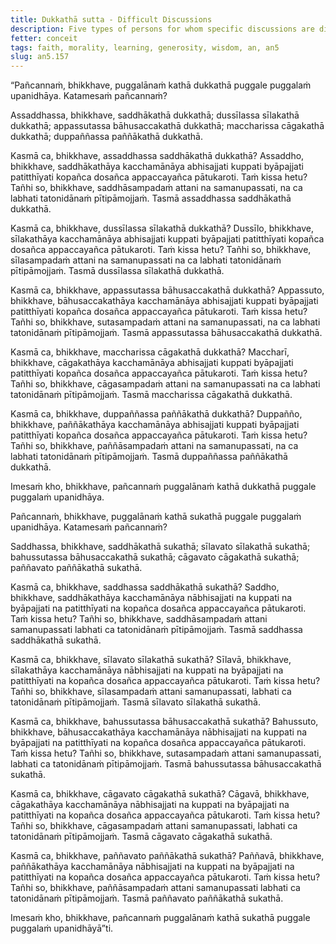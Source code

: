 ```yaml
---
title: Dukkathā sutta - Difficult Discussions
description: Five types of persons for whom specific discussions are difficult, and five types of persons for whom specific discussions are pleasant.
fetter: conceit
tags: faith, morality, learning, generosity, wisdom, an, an5
slug: an5.157
---
```


“Pañcannaṁ, bhikkhave, puggalānaṁ kathā dukkathā puggale puggalaṁ upanidhāya. Katamesaṁ pañcannaṁ?

Assaddhassa, bhikkhave, saddhākathā dukkathā;
dussīlassa sīlakathā dukkathā;
appassutassa bāhusaccakathā dukkathā;
maccharissa cāgakathā dukkathā;
duppaññassa paññākathā dukkathā.

Kasmā ca, bhikkhave, assaddhassa saddhākathā dukkathā? Assaddho, bhikkhave, saddhākathāya kacchamānāya abhisajjati kuppati byāpajjati patitthīyati kopañca dosañca appaccayañca pātukaroti. Taṁ kissa hetu? Tañhi so, bhikkhave, saddhāsampadaṁ attani na samanupassati, na ca labhati tatonidānaṁ pītipāmojjaṁ. Tasmā assaddhassa saddhākathā dukkathā.

Kasmā ca, bhikkhave, dussīlassa sīlakathā dukkathā? Dussīlo, bhikkhave, sīlakathāya kacchamānāya abhisajjati kuppati byāpajjati patitthīyati kopañca dosañca appaccayañca pātukaroti. Taṁ kissa hetu? Tañhi so, bhikkhave, sīlasampadaṁ attani na samanupassati na ca labhati tatonidānaṁ pītipāmojjaṁ. Tasmā dussīlassa sīlakathā dukkathā.

Kasmā ca, bhikkhave, appassutassa bāhusaccakathā dukkathā? Appassuto, bhikkhave, bāhusaccakathāya kacchamānāya abhisajjati kuppati byāpajjati patitthīyati kopañca dosañca appaccayañca pātukaroti. Taṁ kissa hetu? Tañhi so, bhikkhave, sutasampadaṁ attani na samanupassati, na ca labhati tatonidānaṁ pītipāmojjaṁ. Tasmā appassutassa bāhusaccakathā dukkathā.

Kasmā ca, bhikkhave, maccharissa cāgakathā dukkathā? Maccharī, bhikkhave, cāgakathāya kacchamānāya abhisajjati kuppati byāpajjati patitthīyati kopañca dosañca appaccayañca pātukaroti. Taṁ kissa hetu? Tañhi so, bhikkhave, cāgasampadaṁ attani na samanupassati na ca labhati tatonidānaṁ pītipāmojjaṁ. Tasmā maccharissa cāgakathā dukkathā.

Kasmā ca, bhikkhave, duppaññassa paññākathā dukkathā? Duppañño, bhikkhave, paññākathāya kacchamānāya abhisajjati kuppati byāpajjati patitthīyati kopañca dosañca appaccayañca pātukaroti. Taṁ kissa hetu? Tañhi so, bhikkhave, paññāsampadaṁ attani na samanupassati, na ca labhati tatonidānaṁ pītipāmojjaṁ. Tasmā duppaññassa paññākathā dukkathā.

Imesaṁ kho, bhikkhave, pañcannaṁ puggalānaṁ kathā dukkathā puggale puggalaṁ upanidhāya.

Pañcannaṁ, bhikkhave, puggalānaṁ kathā sukathā puggale puggalaṁ upanidhāya. Katamesaṁ pañcannaṁ?

Saddhassa, bhikkhave, saddhākathā sukathā;
sīlavato sīlakathā sukathā;
bahussutassa bāhusaccakathā sukathā;
cāgavato cāgakathā sukathā;
paññavato paññākathā sukathā.

Kasmā ca, bhikkhave, saddhassa saddhākathā sukathā? Saddho, bhikkhave, saddhākathāya kacchamānāya nābhisajjati na kuppati na byāpajjati na patitthīyati na kopañca dosañca appaccayañca pātukaroti. Taṁ kissa hetu? Tañhi so, bhikkhave, saddhāsampadaṁ attani samanupassati labhati ca tatonidānaṁ pītipāmojjaṁ. Tasmā saddhassa saddhākathā sukathā.

Kasmā ca, bhikkhave, sīlavato sīlakathā sukathā? Sīlavā, bhikkhave, sīlakathāya kacchamānāya nābhisajjati na kuppati na byāpajjati na patitthīyati na kopañca dosañca appaccayañca pātukaroti. Taṁ kissa hetu? Tañhi so, bhikkhave, sīlasampadaṁ attani samanupassati, labhati ca tatonidānaṁ pītipāmojjaṁ. Tasmā sīlavato sīlakathā sukathā.

Kasmā ca, bhikkhave, bahussutassa bāhusaccakathā sukathā? Bahussuto, bhikkhave, bāhusaccakathāya kacchamānāya nābhisajjati na kuppati na byāpajjati na patitthīyati na kopañca dosañca appaccayañca pātukaroti. Taṁ kissa hetu? Tañhi so, bhikkhave, sutasampadaṁ attani samanupassati, labhati ca tatonidānaṁ pītipāmojjaṁ. Tasmā bahussutassa bāhusaccakathā sukathā.

Kasmā ca, bhikkhave, cāgavato cāgakathā sukathā? Cāgavā, bhikkhave, cāgakathāya kacchamānāya nābhisajjati na kuppati na byāpajjati na patitthīyati na kopañca dosañca appaccayañca pātukaroti. Taṁ kissa hetu? Tañhi so, bhikkhave, cāgasampadaṁ attani samanupassati, labhati ca tatonidānaṁ pītipāmojjaṁ. Tasmā cāgavato cāgakathā sukathā.

Kasmā ca, bhikkhave, paññavato paññākathā sukathā? Paññavā, bhikkhave, paññākathāya kacchamānāya nābhisajjati na kuppati na byāpajjati na patitthīyati na kopañca dosañca appaccayañca pātukaroti. Taṁ kissa hetu? Tañhi so, bhikkhave, paññāsampadaṁ attani samanupassati labhati ca tatonidānaṁ pītipāmojjaṁ. Tasmā paññavato paññākathā sukathā.

Imesaṁ kho, bhikkhave, pañcannaṁ puggalānaṁ kathā sukathā puggale puggalaṁ upanidhāyā”ti.
